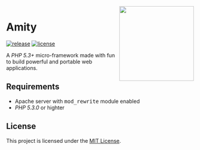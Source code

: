 <image src="assets/images/logo-amity.png" align="right" width="200"/>

# Amity
[![release](https://img.shields.io/github/v/release/AlexisJehan/Amity?display_name=tag)](https://github.com/AlexisJehan/Amity/releases/latest)
[![license](https://img.shields.io/github/license/AlexisJehan/Amity)](LICENSE.txt)

A _PHP 5.3+_ micro-framework made with fun to build powerful and portable web applications.

## Requirements
* Apache server with <kbd>mod_rewrite</kbd> module enabled
* _PHP 5.3.0_ or highter

## License
This project is licensed under the [MIT License](LICENSE.txt).